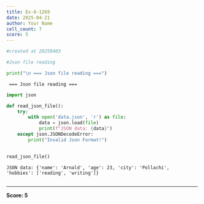 ```yaml
---
title: Ex-8-1269
date: 2025-04-21
author: Your Name
cell_count: 7
score: 5
---
```


```python
#created at 20250403
```


```python
#Json file reading
```


```python
print("\n === Json file reading ===")
```

    
     === Json file reading ===



```python
import json
```


```python
def read_json_file():
    try:
        with open('data.json', 'r') as file:
            data = json.load(file)
            print(f"JSON data: {data}")
    except json.JSONDecodeError:
        print("Invalid Json Format!")
            
```


```python
read_json_file()
```

    JSON data: {'name': 'Arnald', 'age': 23, 'city': 'Pollachi', 'hobbies': ['reading', 'writing']}



```python

```


---
**Score: 5**